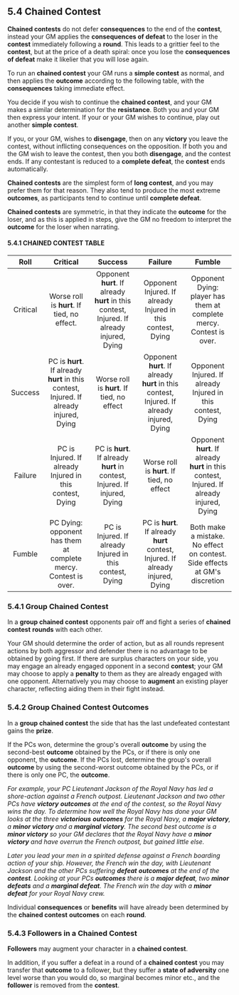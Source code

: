 ## 5.4 Chained Contest

**Chained contests** do not defer **consequences** to the end of the **contest**, instead your GM applies the **consequences of defeat** to the loser in the **contest** immediately following a **round**. This leads to a grittier feel to the **contest**, but at the price of a death spiral: once you lose the **consequences of defeat** make it likelier that you will lose again.

To run an **chained contest** your GM runs a **simple contest** as normal, and then applies the **outcome** according to the following table, with the **consequences** taking immediate effect.

You decide if you wish to continue the **chained contest**, and your GM makes a similar determination for the **resistance**. Both you and your GM then express your intent. If your or your GM wishes to continue, play out another **simple contest**.

If you, or your GM, wishes to **disengage**, then on any **victory** you leave the contest, without inflicting consequences on the opposition. If both you and the GM wish to leave the contest, then you both **disengage**, and the contest ends. If any contestant is reduced to a **complete defeat**, the **contest** ends automatically.

**Chained contests** are the simplest form of **long contest**, and you may prefer them for that reason. They also tend to produce the most extreme **outcomes**, as participants tend to continue until **complete defeat**.

**Chained contests** are symmetric, in that they indicate the **outcome** for the loser, and as this is applied in steps, give the GM no freedom to interpret the **outcome** for the loser when narrating.

#### 5.4.1 CHAINED CONTEST TABLE

|Roll           |Critical       |Success        |Failure        |Fumble                       |
|:-------------:|:-----------------------:|:-----------------------:|:-----------------------:|:-----------------------:|
|Critical       |Worse roll is **hurt**. If tied, no effect.|Opponent **hurt**. If already **hurt** in this contest, Injured. If already injured, Dying|Opponent Injured. If already Injured in this contest, Dying|Opponent Dying: player has them at complete mercy. Contest is over.|
|Success        |PC is **hurt**. If already **hurt** in this contest, Injured. If already injured, Dying|Worse roll is **hurt**. If tied, no effect|Opponent **hurt**. If already **hurt** in this contest, Injured. If already injured, Dying|Opponent Injured. If already Injured in this contest, Dying|
|Failure        |PC is Injured. If already Injured in this contest, Dying|PC is **hurt**. If already **hurt** in contest, Injured. If injured, Dying|Worse roll is **hurt**. If tied, no effect|Opponent **hurt**. If already **hurt** in this contest, Injured. If already injured, Dying|
|Fumble         |PC Dying: opponent has them at complete mercy. Contest is over.|PC is Injured. If already Injured in this contest, Dying|PC is **hurt**. If already **hurt** contest, Injured. If already injured, Dying|Both make a mistake. No effect on contest. Side effects at GM's discretion|

### 5.4.1 Group Chained Contest

In a **group chained contest** opponents pair off and fight a series of **chained contest** **rounds** with each other.

Your GM should determine the order of action, but as all rounds represent actions by both aggressor and defender there is no advantage to be obtained by going first. If there are surplus characters on your side, you may engage an already engaged opponent in a second **contest**; your GM may choose to apply a **penalty** to them as they are already engaged with one opponent. Alternatively you may choose to **augment** an existing player character, reflecting aiding them in their fight instead.

### 5.4.2 Group Chained Contest Outcomes

In a **group chained contest** the side that has the last undefeated contestant gains the **prize**.

If the PCs won, determine the group's overall **outcome** by using the second-best **outcome** obtained by the PCs, or if there is only one opponent, the **outcome**. If the PCs lost, determine the group's overall **outcome** by using the second-worst outcome obtained by the PCs, or if there is only one PC, the **outcome**.

*For example, your PC Lieutenant Jackson of the Royal Navy has led a shore-action against a French outpost. Lieutenant Jackson and two other PCs have **victory** **outcomes** at the end of the contest, so the Royal Navy wins the day. To determine how well the Royal Navy has done your GM looks at the three **victorious** **outcomes** for the Royal Navy, a **major victory**, a **minor victory** and a **marginal victory**. The second best outcome is a **minor victory** so your GM declares that the Royal Navy have a **minor victory** and have overrun the French outpost, but gained little else.*

*Later you lead your men in a spirited defense against a French boarding action of your ship. However, the French win the day, with Lieutenant Jackson and the other PCs suffering **defeat** **outcomes** at the end of the **contest**. Looking at your PCs **outcomes** there is a **major defeat**, two **minor defeats** and a **marginal defeat**. The French win the day with a **minor defeat** for your Royal Navy crew.*

Individual **consequences** or **benefits** will have already been determined by the **chained contest** **outcomes** on each **round**.

### 5.4.3 Followers in a Chained Contest

**Followers** may augment your character in a **chained contest**.

In addition, if you suffer a defeat in a round of a **chained contest** you may transfer that **outcome** to a follower, but they suffer a **state of adversity** one level worse than you would do, so marginal becomes minor etc., and the **follower** is removed from the **contest**.

